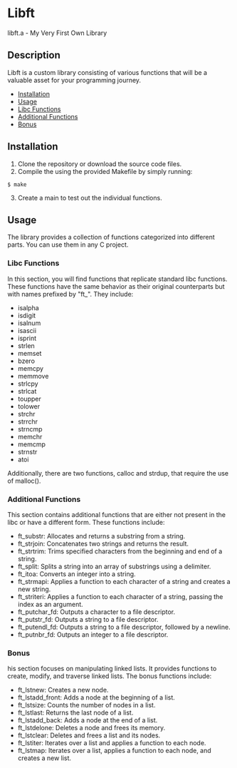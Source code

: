 # Libft

libft.a - My Very First Own Library

## Description
Libft is a custom library consisting of various functions that will be a valuable asset for your programming journey.

- [Installation](#installation)
- [Usage](#usage)
- [Libc Functions](#Libcfunctions)
- [Additional Functions](#additionalfunctions)
- [Bonus](#bonus)

## Installation
1. Clone the repository or download the source code files.
2. Compile the using the provided Makefile by simply running:

```$ make```

3. Create a main to test out the individual functions.

## Usage

The library provides a collection of functions categorized into different parts. You can use them in any C project.

### Libc Functions

In this section, you will find functions that replicate standard libc functions. 
These functions have the same behavior as their original counterparts but with names prefixed by "ft_". They include:

- isalpha
- isdigit
- isalnum
- isascii
- isprint
- strlen
- memset
- bzero
- memcpy
- memmove
- strlcpy
- strlcat
- toupper
- tolower
- strchr
- strrchr
- strncmp
- memchr
- memcmp
- strnstr
- atoi

Additionally, there are two functions, calloc and strdup, that require the use of malloc().

### Additional Functions

This section contains additional functions that are either not present in the libc or have a different form. 
These functions include:

- ft_substr: Allocates and returns a substring from a string.
- ft_strjoin: Concatenates two strings and returns the result.
- ft_strtrim: Trims specified characters from the beginning and end of a string.
- ft_split: Splits a string into an array of substrings using a delimiter.
- ft_itoa: Converts an integer into a string.
- ft_strmapi: Applies a function to each character of a string and creates a new string.
- ft_striteri: Applies a function to each character of a string, passing the index as an argument.
- ft_putchar_fd: Outputs a character to a file descriptor.
- ft_putstr_fd: Outputs a string to a file descriptor.
- ft_putendl_fd: Outputs a string to a file descriptor, followed by a newline.
- ft_putnbr_fd: Outputs an integer to a file descriptor.

### Bonus

his section focuses on manipulating linked lists. 
It provides functions to create, modify, and traverse linked lists. 
The bonus functions include:

- ft_lstnew: Creates a new node.
- ft_lstadd_front: Adds a node at the beginning of a list.
- ft_lstsize: Counts the number of nodes in a list.
- ft_lstlast: Returns the last node of a list.
- ft_lstadd_back: Adds a node at the end of a list.
- ft_lstdelone: Deletes a node and frees its memory.
- ft_lstclear: Deletes and frees a list and its nodes.
- ft_lstiter: Iterates over a list and applies a function to each node.
- ft_lstmap: Iterates over a list, applies a function to each node, and creates a new list.

